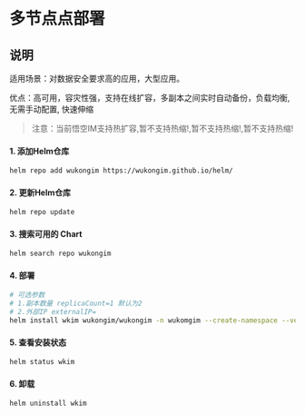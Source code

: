 # 多节点点部署


## 说明

适用场景：对数据安全要求高的应用，大型应用。

优点：高可用，容灾性强，支持在线扩容，多副本之间实时自动备份，负载均衡, 无需手动配置, 快速伸缩

> 注意：当前悟空IM支持热扩容,暂不支持热缩!,暂不支持热缩!,暂不支持热缩!



#### 1. 添加Helm仓库
```bash
helm repo add wukongim https://wukongim.github.io/helm/
```

#### 2. 更新Helm仓库
```bash
helm repo update
```

#### 3. 搜索可用的 Chart
```bash
helm search repo wukongim
```

#### 4. 部署
```bash
# 可选参数 
# 1.副本数量 replicaCount=1 默认为2
# 2.外部IP externalIP=
helm install wkim wukongim/wukongim -n wukomgim --create-namespace --version 0.1.0 --set replicaCount=3
```

#### 5. 查看安装状态
```bash
helm status wkim
```


#### 6. 卸载
```bash
helm uninstall wkim
```
